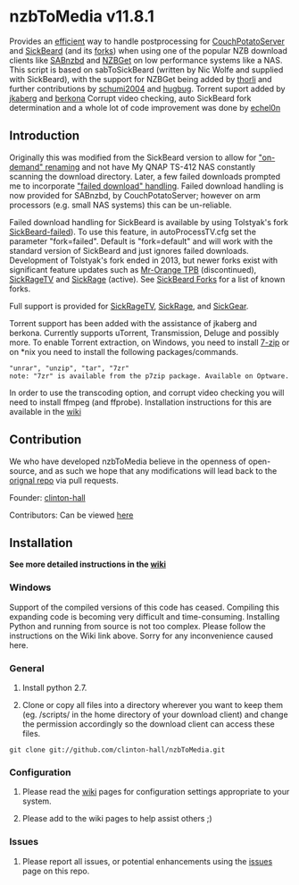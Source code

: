 nzbToMedia v11.8.1
==================

Provides an [efficient](https://github.com/clinton-hall/nzbToMedia/wiki/Efficient-on-demand-post-processing) way to handle postprocessing for [CouchPotatoServer](https://couchpota.to/ "CouchPotatoServer") and [SickBeard](http://sickbeard.com/ "SickBeard") (and its [forks](https://github.com/clinton-hall/nzbToMedia/wiki/Failed-Download-Handling-%28FDH%29#sick-beard-and-its-forks))
when using one of the popular NZB download clients like [SABnzbd](http://sabnzbd.org/ "SABnzbd") and [NZBGet](http://nzbget.sourceforge.net/ "NZBGet") on low performance systems like a NAS. 
This script is based on sabToSickBeard (written by Nic Wolfe and supplied with SickBeard), with the support for NZBGet being added by [thorli](https://github.com/thorli "thorli") and further contributions by [schumi2004](https://github.com/schumi2004 "schumi2004") and [hugbug](https://sourceforge.net/apps/phpbb/nzbget/memberlist.php?mode=viewprofile&u=67 "hugbug").
Torrent suport added by [jkaberg](https://github.com/jkaberg "jkaberg") and [berkona](https://github.com/berkona "berkona")
Corrupt video checking, auto SickBeard fork determination and a whole lot of code improvement was done by [echel0n](https://github.com/echel0n "echel0n")

Introduction
------------
Originally this was modified from the SickBeard version to allow for ["on-demand" renaming](https://github.com/clinton-hall/nzbToMedia/wiki/Efficient-on-demand-post-processing) and not have My QNAP TS-412 NAS constantly scanning the download directory. 
Later, a few failed downloads prompted me to incorporate ["failed download" handling](https://github.com/clinton-hall/nzbToMedia/wiki/Failed-Download-Handling-%28FDH%29).
Failed download handling is now provided for SABnzbd, by CouchPotatoServer; however on arm processors (e.g. small NAS systems) this can be un-reliable.

Failed download handling for SickBeard is available by using Tolstyak's fork [SickBeard-failed](https://github.com/hugepants/Sick-Beard)).
To use this feature, in autoProcessTV.cfg set the parameter "fork=failed". Default is "fork=default" and will work with the standard version of SickBeard and just ignores failed downloads.
Development of Tolstyak's fork ended in 2013, but newer forks exist with significant feature updates such as [Mr-Orange TPB](https://github.com/coach0742/Sick-Beard) (discontinued), [SickRageTV](https://github.com/SiCKRAGETV/SickRage) and [SickRage](https://github.com/SickRage/SickRage) (active). See [SickBeard Forks](https://github.com/clinton-hall/nzbToMedia/wiki/Failed-Download-Handling-%28FDH%29#sick-beard-and-its-forks "SickBeard Forks") for a list of known forks.

Full support is provided for [SickRageTV](https://github.com/SiCKRAGETV/SickRage), [SickRage](https://github.com/SickRage/SickRage), and [SickGear](https://github.com/SickGear/SickGear).

Torrent support has been added with the assistance of jkaberg and berkona. Currently supports uTorrent, Transmission, Deluge and possibly more.
To enable Torrent extraction, on Windows, you need to install [7-zip](http://www.7-zip.org/ "7-zip") or on *nix you need to install the following packages/commands.
	
	"unrar", "unzip", "tar", "7zr"
	note: "7zr" is available from the p7zip package. Available on Optware.

In order to use the transcoding option, and corrupt video checking you will need to install ffmpeg (and ffprobe).
Installation instructions for this are available in the [wiki](https://github.com/clinton-hall/nzbToMedia/wiki/Transcoder "wiki")
	
Contribution
------------
We who have developed nzbToMedia believe in the openness of open-source, and as such we hope that any modifications will lead back to the [orignal repo](https://github.com/clinton-hall/nzbToMedia "orignal repo") via pull requests.

Founder: [clinton-hall](https://github.com/clinton-hall "clinton-hall")

Contributors: Can be viewed [here](https://github.com/clinton-hall/nzbToMedia/contributors "here")


Installation
------------

**See more detailed instructions in the [wiki](https://github.com/clinton-hall/nzbToMedia/wiki "wiki")** 

### Windows

Support of the compiled versions of this code has ceased. Compiling this expanding code is becoming very difficult and time-consuming. Installing Python and running from source is not too complex. Please follow the instructions on the Wiki link above.
Sorry for any inconvenience caused here.


### General

1. Install python 2.7.

2. Clone or copy all files into a directory wherever you want to keep them (eg. /scripts/ in the home directory of your download client) 
   and change the permission accordingly so the download client can access these files.
	
  `git clone git://github.com/clinton-hall/nzbToMedia.git`

### Configuration

1. Please read the [wiki](https://github.com/clinton-hall/nzbToMedia/wiki "wiki") pages for configuration settings appropriate to your system.

2. Please add to the wiki pages to help assist others ;)

### Issues

1. Please report all issues, or potential enhancements using the [issues](https://github.com/clinton-hall/nzbToMedia/issues "issues") page on this repo.
